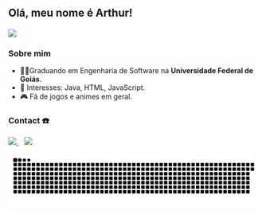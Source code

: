 ## Olá, meu nome é Arthur!

<p align="left">
  <a href="https://github.com/anuraghazra/github-readme-stats">
    <img
      align="center"
      src="https://github-readme-stats.vercel.app/api/top-langs/?username=ArthurFariaPeixoto&layout=compact&theme=synthwave"
    />
  </a>
</p>

### Sobre mim

- 👨‍🎓Graduando em Engenharia de Software na **Universidade Federal de Goiás**.
- 🎯 Interesses: Java, HTML, JavaScript. 
- 🎮 Fã de jogos e animes em geral.


### Contact :phone:

<p align="left">
    <a href="mailto:arthurfpeixoto@gmail.com">
        <img src="https://img.shields.io/badge/gmail-D14836?&style=for-the-badge&logo=gmail&logoColor=white&link=mailto:arthurfpeixoto@gmail.com">
    </a>
    &nbsp;&nbsp;
    <a href="https://www.instagram.com/arthur_fariap/" target="_blank"><img src="https://img.shields.io/badge/-Instagram-%23E4405F?style=for-the-badge&logo=instagram&logoColor=white" target="_blank"></a>
</p>

![Snake animation](https://github.com/ArthurFariaPeixoto/ArthurFariaPeixoto/blob/output/github-contribution-grid-snake.svg)

